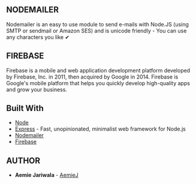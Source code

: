 ## NODEMAILER 

Nodemailer is an easy to use module to send e-mails with Node.JS (using SMTP or sendmail or Amazon SES) and is unicode friendly - You can use any characters you like ✔

## FIREBASE 

Firebase is a mobile and web application development platform developed by Firebase, Inc. in 2011, then acquired by Google in 2014. Firebase is Google's mobile platform that helps you quickly develop high-quality apps and grow your business.

## Built With

* [Node](https://nodejs.org/en/docs/)
* [Express](https://expressjs.com/) - Fast, unopinionated, minimalist web framework for Node.js
* [Nodemailer]()
* [Firebase]()

## AUTHOR

* **Aemie Jariwala** - [AemieJ](https://github.com/AemieJ)